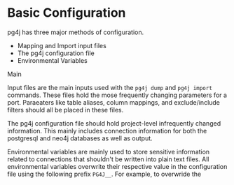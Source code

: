 # Basic Configuration

pg4j has three major methods of configuration.

- Mapping and Import input files
- The pg4j configuration file
- Environmental Variables

Main

Input files are the main inputs used with the `pg4j dump` and `pg4j import` commands. These files hold the mose frequently changing parameters for a port. Paraeaters like table aliases, column mappings, and exclude/include filters should all be placed in these files.

The pg4j configuration file should hold project-level infrequently changed information. This mainly includes connection information for both the postgresql and neo4j databases as well as output.

Environmental variables are mainly used to store sensitive information related to connections that shouldn't be written into plain text files. All environmental variables overwrite their respective value in the configuration file using the following prefix `PG4J__`. For example, to overwride the
